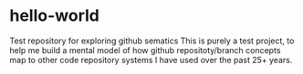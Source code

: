 # hello-world
Test repository for exploring github sematics
This is purely a test project, to help me build a mental model of how github repositoty/branch concepts map to other code repository systems I have used over the past 25+ years.
